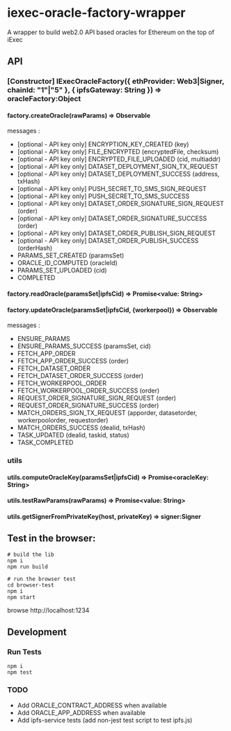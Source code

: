 # iexec-oracle-factory-wrapper

A wrapper to build web2.0 API based oracles for Ethereum on the top of iExec

## API

### \[Constructor\] IExecOracleFactory({ ethProvider: Web3|Signer, chainId: "1"|"5" }, { ipfsGateway: String }) => oracleFactory:Object

#### factory.createOracle(rawParams) => Observable

messages :

- \[optional - API key only\] ENCRYPTION_KEY_CREATED (key)
- \[optional - API key only\] FILE_ENCRYPTED (encryptedFile, checksum)
- \[optional - API key only\] ENCRYPTED_FILE_UPLOADED (cid, multiaddr)
- \[optional - API key only\] DATASET_DEPLOYMENT_SIGN_TX_REQUEST
- \[optional - API key only\] DATASET_DEPLOYMENT_SUCCESS (address, txHash)
- \[optional - API key only\] PUSH_SECRET_TO_SMS_SIGN_REQUEST
- \[optional - API key only\] PUSH_SECRET_TO_SMS_SUCCESS
- \[optional - API key only\] DATASET_ORDER_SIGNATURE_SIGN_REQUEST (order)
- \[optional - API key only\] DATASET_ORDER_SIGNATURE_SUCCESS (order)
- \[optional - API key only\] DATASET_ORDER_PUBLISH_SIGN_REQUEST
- \[optional - API key only\] DATASET_ORDER_PUBLISH_SUCCESS (orderHash)
- PARAMS_SET_CREATED (paramsSet)
- ORACLE_ID_COMPUTED (oracleId)
- PARAMS_SET_UPLOADED (cid)
- COMPLETED

#### factory.readOracle(paramsSet|ipfsCid) => Promise\<value: String\>

#### factory.updateOracle(paramsSet|ipfsCid, {workerpool}) => Observable

messages :

- ENSURE_PARAMS
- ENSURE_PARAMS_SUCCESS (paramsSet, cid)
- FETCH_APP_ORDER
- FETCH_APP_ORDER_SUCCESS (order)
- FETCH_DATASET_ORDER
- FETCH_DATASET_ORDER_SUCCESS (order)
- FETCH_WORKERPOOL_ORDER
- FETCH_WORKERPOOL_ORDER_SUCCESS (order)
- REQUEST_ORDER_SIGNATURE_SIGN_REQUEST (order)
- REQUEST_ORDER_SIGNATURE_SUCCESS (order)
- MATCH_ORDERS_SIGN_TX_REQUEST (apporder, datasetorder, workerpoolorder, requestorder)
- MATCH_ORDERS_SUCCESS (dealid, txHash)
- TASK_UPDATED (dealid, taskid, status)
- TASK_COMPLETED

### utils

#### utils.computeOracleKey(paramsSet|ipfsCid) => Promise\<oracleKey: String\>

#### utils.testRawParams(rawParams) => Promise\<value: String\>

#### utils.getSignerFromPrivateKey(host, privateKey) => signer:Signer

## Test in the browser:

```
# build the lib
npm i
npm run build

# run the browser test
cd browser-test
npm i
npm start
```

browse http://localhost:1234

## Development

### Run Tests

```
npm i
npm test
```

### TODO

- Add ORACLE_CONTRACT_ADDRESS when available
- Add ORACLE_APP_ADDRESS when available
- Add ipfs-service tests (add non-jest test script to test ipfs.js)
